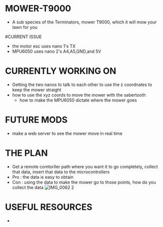 # MOWER-T9000
- A sub species of the Terminators, mower T9000, which it will mow your lawn for you 

#CURRENT ISSUE
- the motor esc uses nano 1's TX
- MPU6050 uses nano 2's A4,A5,GND,and 5V 

# CURRENTLY WORKING ON 
- Getting the two nanos to talk to each other to use the z coordnates to keep the mower straight 
- how to use the xyz coords to move the mower with the sabertooth
    - how to make the MPU6050 dictate where the mower goes 

# FUTURE MODS
- make a web server to see the mower move in real time

# THE PLAN 
- Get a remote comtorller path where you want it to go completely, collect that data, insert that data to the microcontrollers
- Pro : the data is easy to obtain
- Con : using the data to make the mower go to those points, how do you collect the data 
![IMG_0062 2](https://user-images.githubusercontent.com/62858192/120876274-d4ff0a00-c57d-11eb-8e36-67dbd5e5b1c8.jpg)

# USEFUL RESOURCES
- 

